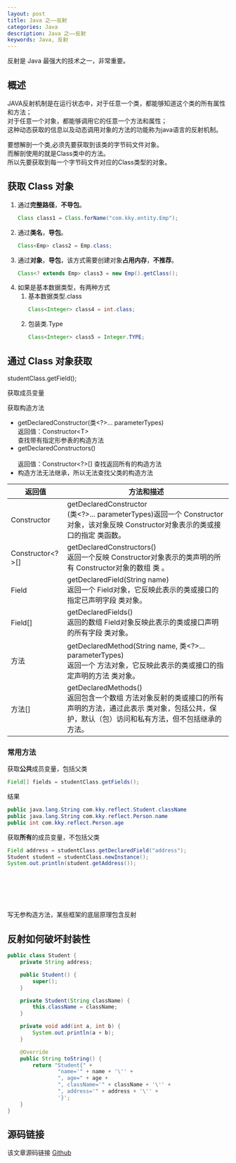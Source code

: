```yaml
---
layout: post
title: Java 之——反射
categories: Java
description: Java 之——反射
keywords: Java, 反射
---
```


反射是 Java 最强大的技术之一，非常重要。

## 概述
JAVA反射机制是在运行状态中，对于任意一个类，都能够知道这个类的所有属性和方法；<br>
对于任意一个对象，都能够调用它的任意一个方法和属性；<br>
这种动态获取的信息以及动态调用对象的方法的功能称为java语言的反射机制。

要想解剖一个类,必须先要获取到该类的字节码文件对象。<br>
而解剖使用的就是Class类中的方法。<br>
所以先要获取到每一个字节码文件对应的Class类型的对象。


## 获取 Class 对象
1. 通过**完整路径**，**不导包**。<br>
	```java
	Class class1 = Class.forName("com.kky.entity.Emp");
	```
2. 通过**类名**，**导包**。<br>
	```java
	Class<Emp> class2 = Emp.class;
	```
3. 通过**对象**，**导包**，该方式需要创建对象**占用内存**，**不推荐**。<br>
	```java
	Class<? extends Emp> class3 = new Emp().getClass();
	```
4. 如果是基本数据类型，有两种方式
	1. 基本数据类型.class
		```java
		Class<Integer> class4 = int.class;
		```
	2. 包装类.Type
		```java
		Class<Integer> class5 = Integer.TYPE;
		```

## 通过 Class 对象获取

studentClass.getField();

获取成员变量


获取构造方法
- getDeclaredConstructor(类\<?>... parameterTypes) <br>
	返回值：Constructor\<T><br>
	查找带有指定形参表的构造方法
- getDeclaredConstructors() <br><br>
	返回值：Constructor\<?>[]
	查找返回所有的构造方法<br>
- 构造方法无法继承，所以无法查找父类的构造方法


| 返回值 | 方法和描述 |
| ---- | ---- |
| Constructor<T> | getDeclaredConstructor <br>(类<?>... parameterTypes)返回一个 Constructor对象，该对象反映 Constructor对象表示的类或接口的指定 类函数。 |
| Constructor<?>[] | getDeclaredConstructors() <br>返回一个反映 Constructor对象表示的类声明的所有 Constructor对象的数组 类 。 |
| Field | getDeclaredField(String name) <br>返回一个 Field对象，它反映此表示的类或接口的指定已声明字段 类对象。 |
| Field[] | getDeclaredFields() <br>返回的数组 Field对象反映此表示的类或接口声明的所有字段 类对象。 |
| 方法 | getDeclaredMethod(String name, 类<?>... parameterTypes) <br>返回一个 方法对象，它反映此表示的类或接口的指定声明的方法 类对象。 |
| 方法[] | getDeclaredMethods() <br>返回包含一个数组 方法对象反射的类或接口的所有声明的方法，通过此表示 类对象，包括公共，保护，默认（包）访问和私有方法，但不包括继承的方法。 |



### 常用方法

获取**公共**成员变量，包括父类
```java
Field[] fields = studentClass.getFields();
```

结果
```java
public java.lang.String com.kky.reflect.Student.className
public java.lang.String com.kky.reflect.Person.name
public int com.kky.reflect.Person.age
```

获取**所有**的成员变量，不包括父类
```java
Field address = studentClass.getDeclaredField("address");
Student student = studentClass.newInstance();
System.out.println(student.getAddress());
```
```java
```
```java
```
```java
```
```java
```
```java
```
```java
```

写无参构造方法，某些框架的底层原理包含反射	
	
## 反射如何破坏封装性
```java
public class Student {
    private String address;

    public Student() {
        super();
    }

    private Student(String className) {
        this.className = className;
    }

    private void add(int a, int b) {
        System.out.println(a + b);
    }

    @Override
    public String toString() {
        return "Student{" +
                "name='" + name + '\'' +
                ", age=" + age +
                ", className='" + className + '\'' +
                ", address='" + address + '\'' +
                '}';
    }
}
```
	
## 源码链接
该文章源码链接 [Github](url)
